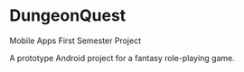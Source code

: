 # DungeonQuest
Mobile Apps First Semester Project

A prototype Android project for a fantasy role-playing game.
